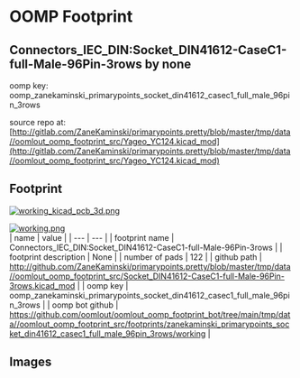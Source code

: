 # OOMP Footprint  
## Connectors_IEC_DIN:Socket_DIN41612-CaseC1-full-Male-96Pin-3rows  by none  
  
oomp key: oomp_zanekaminski_primarypoints_socket_din41612_casec1_full_male_96pin_3rows  
  
source repo at: [http://gitlab.com/ZaneKaminski/primarypoints.pretty/blob/master/tmp/data//oomlout_oomp_footprint_src/Yageo_YC124.kicad_mod](http://gitlab.com/ZaneKaminski/primarypoints.pretty/blob/master/tmp/data//oomlout_oomp_footprint_src/Yageo_YC124.kicad_mod)  
## Footprint  
  
[![working_kicad_pcb_3d.png](working_kicad_pcb_3d_600.png)](working_kicad_pcb_3d.png)  
  
[![working.png](working_600.png)](working.png)  
| name | value | 
| --- | --- | 
| footprint name | Connectors_IEC_DIN:Socket_DIN41612-CaseC1-full-Male-96Pin-3rows | 
| footprint description | None | 
| number of pads | 122 | 
| github path | http://github.com/ZaneKaminski/primarypoints.pretty/blob/master/tmp/data//oomlout_oomp_footprint_src/Socket_DIN41612-CaseC1-full-Male-96Pin-3rows.kicad_mod | 
| oomp key | oomp_zanekaminski_primarypoints_socket_din41612_casec1_full_male_96pin_3rows | 
| oomp bot github | https://github.com/oomlout/oomlout_oomp_footprint_bot/tree/main/tmp/data//oomlout_oomp_footprint_src/footprints/zanekaminski_primarypoints_socket_din41612_casec1_full_male_96pin_3rows/working | 
## Images  
